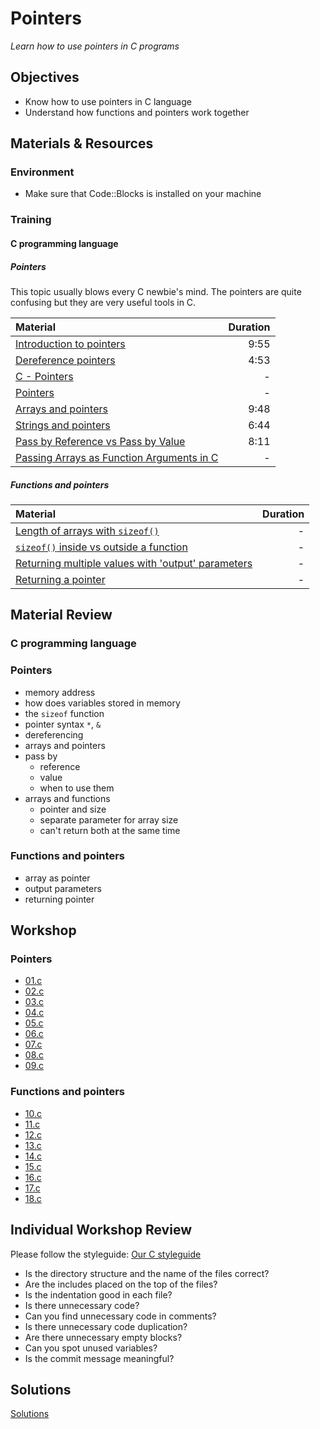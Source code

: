 # Pointers
*Learn how to use pointers in C programs*

## Objectives
- Know how to use pointers in C language
- Understand how functions and pointers work together

## Materials & Resources
### Environment
  - Make sure that Code::Blocks is installed on your machine

### Training
#### C programming language
##### Pointers
This topic usually blows every C newbie's mind. The pointers are quite confusing
but they are very useful tools in C.

| Material | Duration |
|:---------|-----:|
| [Introduction to pointers](https://www.youtube.com/watch?v=5BpYD7TxvKU) | 9:55 |
| [Dereference pointers](https://www.youtube.com/watch?v=vjq-13YADeI) | 4:53 |
| [C - Pointers](https://www.tutorialspoint.com/cprogramming/c_pointers.htm) | - |
| [Pointers](http://www.w3schools.in/c-tutorial/pointers/) | - |
| [Arrays and pointers](https://www.youtube.com/watch?v=sq6n8dL117c) | 9:48 |
| [Strings and pointers](https://www.youtube.com/watch?v=-9fqo94G6YU) | 6:44 |
| [Pass by Reference vs Pass by Value](https://www.youtube.com/watch?v=wAmq8eIkdI8) | 8:11 |
| [Passing Arrays as Function Arguments in C](https://www.tutorialspoint.com/cprogramming/c_passing_arrays_to_functions.htm) | - |

##### Functions and pointers
| Material | Duration |
|:---------|-----:|
| [Length of arrays with `sizeof()`](https://www.lemoda.net/c/array-length/) | - |
| [`sizeof()` inside vs outside a function](http://www.geeksforgeeks.org/using-sizof-operator-with-array-paratmeters/) | - |
| [Returning multiple values with 'output' parameters](https://softwareengineering.stackexchange.com/questions/274934/returning-multiple-values-from-a-c-function-using-pointers-style-of-parameter-l) | - |
| [Returning a pointer](http://www.techcrashcourse.com/2015/08/c-programming-returning-pointer-function.html) | - |


## Material Review
### C programming language

### Pointers
- memory address
- how does variables stored in memory
- the `sizeof` function
- pointer syntax `*`, `&`
- dereferencing
- arrays and pointers
- pass by
  - reference
  - value
  - when to use them
- arrays and functions
  - pointer and size
  - separate parameter for array size
  - can't return both at the same time

### Functions and pointers
- array as pointer
- output parameters
- returning pointer

## Workshop

### Pointers
- [01.c](Workshop/01.c)
- [02.c](Workshop/02.c)
- [03.c](Workshop/03.c)
- [04.c](Workshop/04.c)
- [05.c](Workshop/05.c)
- [06.c](Workshop/06.c)
- [07.c](Workshop/07.c)
- [08.c](Workshop/08.c)
- [09.c](Workshop/09.c)

### Functions and pointers
- [10.c](Workshop/10.c)
- [11.c](Workshop/11.c)
- [12.c](Workshop/12.c)
- [13.c](Workshop/13.c)
- [14.c](Workshop/14.c)
- [15.c](Workshop/15.c)
- [16.c](Workshop/16.c)
- [17.c](Workshop/17.c)
- [18.c](Workshop/18.c)

## Individual Workshop Review
Please follow the styleguide: [Our C styleguide](https://github.com/greenfox-academy/teaching-materials/blob/master/styleguide/c.md)

 - Is the directory structure and the name of the files correct?
 - Are the includes placed on the top of the files?
 - Is the indentation good in each file?
 - Is there unnecessary code?
 - Can you find unnecessary code in comments?
 - Is there unnecessary code duplication?
 - Are there unnecessary empty blocks?
 - Can you spot unused variables?
 - Is the commit message meaningful?

## Solutions
[Solutions]()
